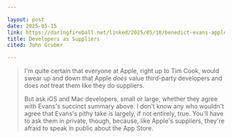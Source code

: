```yaml
---

layout: post
date: 2025-05-15
link: https://daringfireball.net/linked/2025/05/10/benedict-evans-apple-developers-as-suppliers 
title: Developers as Suppliers
cited: John Gruber

---
```


> I'm quite certain that everyone at Apple, right up to Tim Cook, would swear up and down that Apple _does_ value third-party developers and does _not_ treat them like they do suppliers.
> 
> But ask iOS and Mac developers, small or large, whether they agree with Evans's succinct summary above. I don't know any who wouldn't agree that Evans's pithy take is largely, if not entirely, true. You'll have to ask them in private, though, because, like Apple's suppliers, they're afraid to speak in public about the App Store.